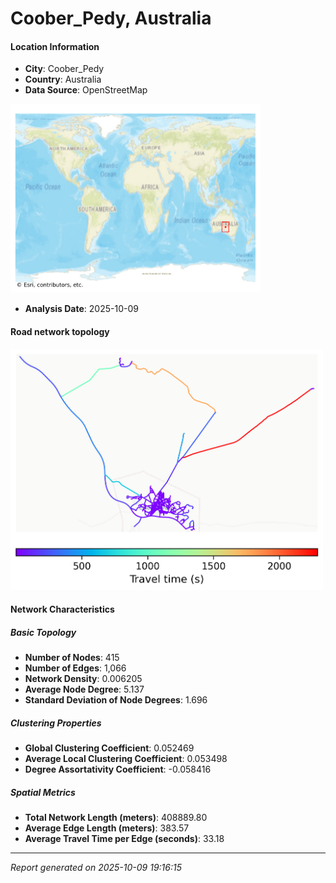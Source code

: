 # Coober_Pedy, Australia

#### Location Information

- **City**: Coober_Pedy
- **Country**: Australia
- **Data Source**: OpenStreetMap
<img src="Coober_Pedy_location.png" alt="Coober_Pedy Location Map" width="400" />

- **Analysis Date**: 2025-10-09

#### Road network topology

<img src="Coober_Pedy_network_map.png" alt="Coober_Pedy Road Network Map" width="500"/>

#### Network Characteristics

##### Basic Topology

- **Number of Nodes**: 415
- **Number of Edges**: 1,066
- **Network Density**: 0.006205
- **Average Node Degree**: 5.137
- **Standard Deviation of Node Degrees**: 1.696

##### Clustering Properties

- **Global Clustering Coefficient**: 0.052469
- **Average Local Clustering Coefficient**: 0.053498
- **Degree Assortativity Coefficient**: -0.058416

##### Spatial Metrics

- **Total Network Length (meters)**: 408889.80
- **Average Edge Length (meters)**: 383.57
- **Average Travel Time per Edge (seconds)**: 33.18

---
*Report generated on 2025-10-09 19:16:15*
